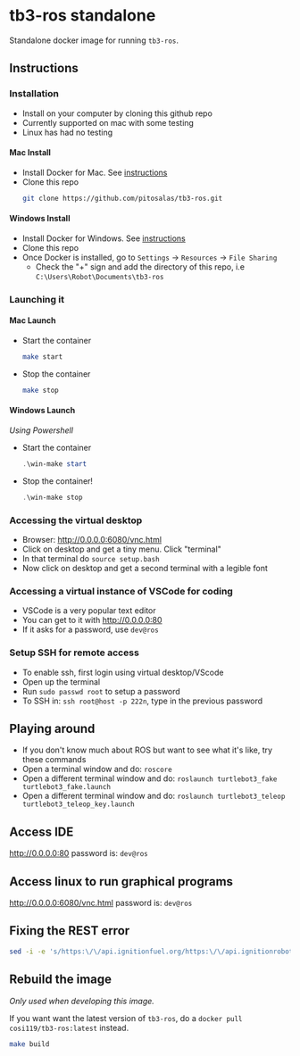 # tb3-ros standalone

Standalone docker image for running `tb3-ros`.

## Instructions

### Installation

* Install on your computer by cloning this github repo
* Currently supported on mac with some testing 
* Linux has had no testing

#### Mac Install
* Install Docker for Mac. See [instructions](https://hub.docker.com/editions/community/docker-ce-desktop-mac/)
* Clone this repo
  ```bash
  git clone https://github.com/pitosalas/tb3-ros.git
  ```

#### Windows Install
* Install Docker for Windows. See [instructions](https://hub.docker.com/editions/community/docker-ce-desktop-windows/)
* Clone this repo
* Once Docker is installed, go to `Settings` -> `Resources` -> `File Sharing`
  * Check the "+" sign and add the directory of this repo, i.e `C:\Users\Robot\Documents\tb3-ros`

### Launching it

#### Mac Launch
* Start the container
  ```bash
  make start
  ```
* Stop the container
  ```bash
  make stop
  ```

#### Windows Launch
*Using Powershell*
* Start the container
  ```powershell
  .\win-make start
  ```
* Stop the container!
  ```powershell
  .\win-make stop
  ```

### Accessing the virtual desktop
* Browser: http://0.0.0.0:6080/vnc.html
* Click on desktop and get a tiny menu. Click "terminal"
* In that terminal do `source setup.bash`
* Now click on desktop and get a second terminal with a legible font

### Accessing a virtual instance of VSCode for coding

* VSCode is a very popular text editor
* You can get to it with http://0.0.0.0:80
* If it asks for a password, use `dev@ros`

### Setup SSH for remote access
* To enable ssh, first login using virtual desktop/VScode
* Open up the terminal
* Run `sudo passwd root` to setup a password
* To SSH in: `ssh root@host -p 222n`, type in the previous password

## Playing around

* If you don't know much about ROS but want to see what it's like, try these commands
* Open a terminal window and do: `roscore`
* Open a different terminal window and do: `roslaunch turtlebot3_fake turtlebot3_fake.launch`
* Open a different terminal window and do: `roslaunch turtlebot3_teleop turtlebot3_teleop_key.launch`


## Access IDE
http://0.0.0.0:80
password is: `dev@ros`

## Access linux to run graphical programs
http://0.0.0.0:6080/vnc.html
password is: `dev@ros`

## Fixing the REST error

```bash
sed -i -e 's/https:\/\/api.ignitionfuel.org/https:\/\/api.ignitionrobotics.org/g' ~/.ignition/fuel/config.yaml
```

## Rebuild the image

*Only used when developing this image.* 

If you want want the latest version of `tb3-ros`, do a `docker pull cosi119/tb3-ros:latest` instead.

```bash
make build
```
